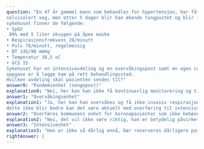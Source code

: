 ```yaml
---
question: "En 47 år gammel mann som behandles for hypertensjon, har fått påvist positiv Covid-19. Han har
selvisolert seg, men etter 5 dager blir han økende tungpustet og blir innlagt på sykehus. Ved ankomst
sykehuset finner de følgende:
• SpO2
 89% med 5 liter oksygen på åpen maske
• Respirasjonsfrekvens 28/minutt
• Puls 78/minutt, regelmessig
• BT 145/90 mmHg
• Temperatur 38,5 oC
• GCS 15
Sykehuset har en intensivavdeling og en overvåkingspost samt en egen corona sengepost. Din
oppgave er å legge ham på rett behandlingssted.
Hvilken avdeling skal pasienten sendes til?"
answer0: "Pandemienhet (sengepost)"
explanation0: "Nei, her kan han ikke få kontinuerlig monitorering og tilsyn, noe han skal ha"
answer1: "Overvåkingsenhet"
explanation1: "Ja, her kan han overvåkes og få ikke-invasiv respirasjonsstøtte om nødvendig. Hvis han tross
dette ikke blir bedre kan det være aktuelt med overføring til intensivavdelingen."
answer2: "Overføres kommunens enhet for koronapasienter som ikke behøver sykehusinnleggelse"
explanation2: "Nei, det vil ikke være riktig, han er betydelig påvirket respiratorisk."
answer3: "Intensivenhet"
explanation3: "Han er ikke så dårlig ennå, bør reserveres dårligere pasienter."
rightAnswer: 1
---
```

